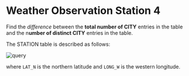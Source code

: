 # Weather Observation Station 4

Find the *difference* between the **total number of CITY** entries in the table and the n**umber of distinct CITY** entries in the table.

The STATION table is described as follows:

![query](https://s3.amazonaws.com/hr-challenge-images/9336/1449345840-5f0a551030-Station.jpg)

where `LAT_N` is the northern latitude and `LONG_W` is the western longitude.

 
